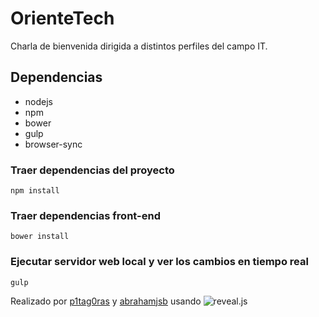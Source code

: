 # OrienteTech
Charla de bienvenida dirigida a distintos perfiles del campo IT.

## Dependencias
* nodejs
* npm
* bower
* gulp
* browser-sync

### Traer dependencias del proyecto

	npm install

### Traer dependencias front-end

	bower install

### Ejecutar servidor web local y ver los cambios en tiempo real

	gulp

Realizado por [p1tag0ras](http://github.com/p1tag0ras) y [abrahamjsb](http://github.com/abrahamjsb) usando ![reveal.js](https://github.com/hakimel/reveal.js/)